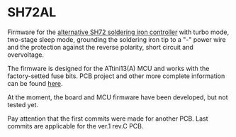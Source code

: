 # SH72AL
Firmware for the [alternative SH72 soldering iron controller](https://oshwlab.com/AntaresLab/sh72al1) with turbo mode, two-stage sleep mode, grounding the soldering iron tip to a "-" power wire and the protection against the reverse polarity, short circuit and overvoltage.

The firmware is designed for the ATtini13(A) MCU and works with the factory-setted fuse bits.
PCB project and other more complete information can be found [here](https://oshwlab.com/AntaresLab/sh72al1).

At the moment, the board and MCU firmware have been developed, but not tested yet.

Pay attention that the first commits were made for another PCB. Last commits are applicable for the ver.1 rev.C PCB.



